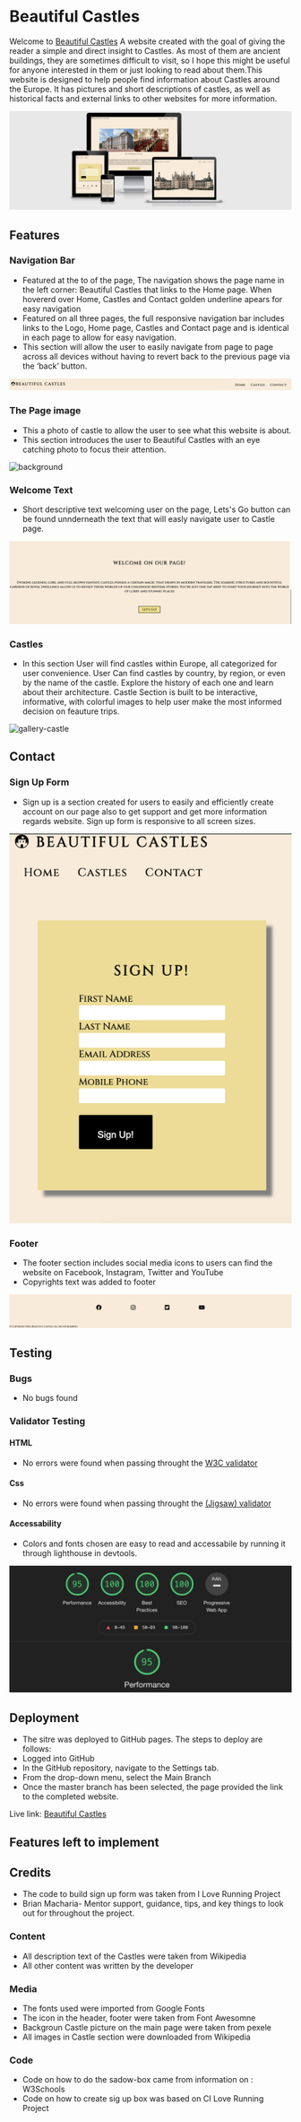 # Beautiful Castles 

Welcome to [Beautiful Castles](https://archie9010.github.io/Beautiful-Castles/) A website created with the goal of giving the reader a simple and direct insight to Castles. As most of them are ancient buildings, they are sometimes difficult to visit, so I hope this might be useful for anyone interested in them or just looking to read about them.This website is designed to help people find information about Castles around the Europe. It has pictures and short descriptions of castles, as well as historical facts and external links to other websites for more information.

![mockup](media/mockup.png)

## Features

### Navigation Bar

* Featured at the to of the page, The navigation shows the page name in the left corner: Beautiful Castles that links to the Home page. When hovererd over Home, Castles and Contact golden underline apears for easy navigation
* Featured on all three pages, the full responsive navigation bar includes links to the Logo, Home page, Castles and Contact page and is identical in each page to allow for easy navigation.
* This section will allow the user to easily navigate from page to page across all devices without having to revert back to the previous page via the ‘back’ button.

![menu](media/menu.png)

### The Page image

* This a photo of castle to allow the user to see what this website is about.
* This section introduces the user to Beautiful Castles with an eye catching photo to focus their attention.

![background](media/background-castle.png)

### Welcome Text

* Short descriptive text welcoming user on the page, Lets's Go button can be found unnderneath the text that will easly navigate user to Castle page.

![welcome-text](media/welcome-text.png)

### Castles

* In this section User will find castles within Europe, all categorized for user convenience. User Can find castles by country, by region, or even by the name of the castle. Explore the history of each one and learn about their architecture. Castle Section is built to be interactive, informative, with colorful images to help user make the most informed decision on feauture trips.

![gallery-castle](media/gallery-castle.png)

## Contact

### Sign Up Form

* Sign up is a section created for users to easily and efficiently create account on our page also to get support and get more information regards website. Sign up form is responsive to all screen sizes.

![sign-up](media/sign-up-form.png)

### Footer

* The footer section includes social media icons to users can find the website on Facebook, Instagram, Twitter and YouTube
* Copyrights text was added to footer

![footer](media/footer.png)
## Testing

### Bugs

* No bugs found


### Validator Testing


#### HTML

* No errors were found when passing throught the [W3C validator](https://validator.w3.org/)

#### Css

* No errors were found when passing throught the [(Jigsaw) validator](https://jigsaw.w3.org/css-validator/)

#### Accessability

* Colors and fonts chosen are easy to read and accessabile by running it through lighthouse in devtools.

<img src="media/performance.png">


## Deployment

* The sitre was deployed to GitHub pages. The steps to deploy are follows:
* Logged into GitHub
* In the GitHub repository, navigate to the Settings tab.
* From the drop-down menu, select the Main Branch
* Once the master branch has been selected, the page provided the link to the completed website.


Live link: [Beautiful Castles](https://archie9010.github.io/Beautiful-Castles/)


## Features left to implement

## Credits

* The code to build sign up form was taken from I Love Running Project</li>
* Brian Macharia- Mentor support, guidance, tips, and key things to look out for throughout the project.</li>

### Content

* All description text of the Castles were taken from Wikipedia
* All other content was written by the developer

### Media

* The fonts used were imported from Google Fonts
* The icon in the header, footer were taken from Font Awesomne
* Backgroun Castle picture on the main page were taken from pexele
* All images in Castle section were downloaded from Wikipedia

### Code

* Code on how to do the sadow-box came from information on : W3Schools
* Code on how to create sig up box was based on CI Love Running Project

